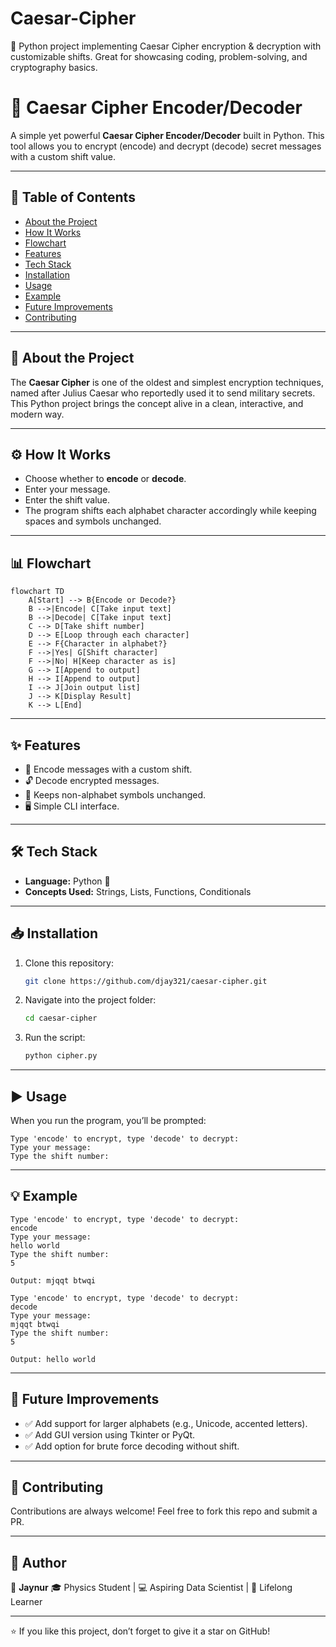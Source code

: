 # Caesar-Cipher
📘 Python project implementing Caesar Cipher encryption &amp; decryption with customizable shifts. Great for showcasing coding, problem-solving, and cryptography basics.

# 🔐 Caesar Cipher Encoder/Decoder

A simple yet powerful **Caesar Cipher Encoder/Decoder** built in Python. This tool allows you to encrypt (encode) and decrypt (decode) secret messages with a custom shift value.

---

## 📖 Table of Contents

* [About the Project](#-about-the-project)
* [How It Works](#-how-it-works)
* [Flowchart](#-flowchart)
* [Features](#-features)
* [Tech Stack](#-tech-stack)
* [Installation](#-installation)
* [Usage](#-usage)
* [Example](#-example)
* [Future Improvements](#-future-improvements)
* [Contributing](#-contributing)

---

## 🧾 About the Project

The **Caesar Cipher** is one of the oldest and simplest encryption techniques, named after Julius Caesar who reportedly used it to send military secrets. This Python project brings the concept alive in a clean, interactive, and modern way.

---

## ⚙️ How It Works

* Choose whether to **encode** or **decode**.
* Enter your message.
* Enter the shift value.
* The program shifts each alphabet character accordingly while keeping spaces and symbols unchanged.

---

## 📊 Flowchart

```mermaid
flowchart TD
    A[Start] --> B{Encode or Decode?}
    B -->|Encode| C[Take input text]
    B -->|Decode| C[Take input text]
    C --> D[Take shift number]
    D --> E[Loop through each character]
    E --> F{Character in alphabet?}
    F -->|Yes| G[Shift character]
    F -->|No| H[Keep character as is]
    G --> I[Append to output]
    H --> I[Append to output]
    I --> J[Join output list]
    J --> K[Display Result]
    K --> L[End]
```

---

## ✨ Features

* 🔑 Encode messages with a custom shift.
* 🔓 Decode encrypted messages.
* 💬 Keeps non-alphabet symbols unchanged.
* 🖥️ Simple CLI interface.

---

## 🛠 Tech Stack

* **Language:** Python 🐍
* **Concepts Used:** Strings, Lists, Functions, Conditionals

---

## 📥 Installation

1. Clone this repository:

   ```bash
   git clone https://github.com/djay321/caesar-cipher.git
   ```
2. Navigate into the project folder:

   ```bash
   cd caesar-cipher
   ```
3. Run the script:

   ```bash
   python cipher.py
   ```

---

## ▶️ Usage

When you run the program, you’ll be prompted:

```
Type 'encode' to encrypt, type 'decode' to decrypt:
Type your message:
Type the shift number:
```

---

## 💡 Example

```
Type 'encode' to encrypt, type 'decode' to decrypt:
encode
Type your message:
hello world
Type the shift number:
5

Output: mjqqt btwqi
```

```
Type 'encode' to encrypt, type 'decode' to decrypt:
decode
Type your message:
mjqqt btwqi
Type the shift number:
5

Output: hello world
```

---

## 🚀 Future Improvements

* ✅ Add support for larger alphabets (e.g., Unicode, accented letters).
* ✅ Add GUI version using Tkinter or PyQt.
* ✅ Add option for brute force decoding without shift.

---

## 🤝 Contributing

Contributions are always welcome! Feel free to fork this repo and submit a PR.

---

## 🏅 Author

👤 **Jaynur**
🎓 Physics Student | 💻 Aspiring Data Scientist | 🌱 Lifelong Learner

---

⭐ If you like this project, don’t forget to give it a star on GitHub!
